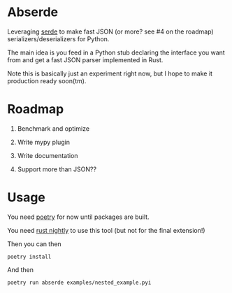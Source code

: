 # Abserde

Leveraging [serde](https://serde.rs/) to make fast JSON (or more? see #4 on the roadmap) serializers/deserializers for Python.

The main idea is you feed in a Python stub declaring the interface you want from  and get a fast JSON parser implemented in Rust.

Note this is basically just an experiment right now, but I hope to make it production ready soon(tm).


# Roadmap

1. Benchmark and optimize

2. Write mypy plugin

3. Write documentation

999. Support more than JSON??

# Usage

You need [poetry](https://github.com/sdispater/poetry#installation) for now until packages are built.

You need [rust nightly](https://rustup.rs/) to use this tool (but not for the final extension!)

Then you can then
```
poetry install
```

And then

```
poetry run abserde examples/nested_example.pyi
```
